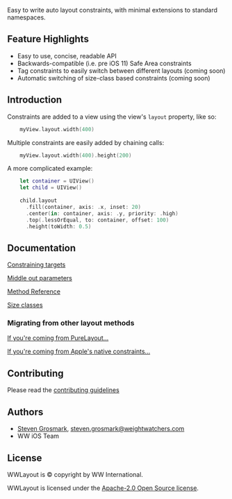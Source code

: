 Easy to write auto layout constraints, with minimal extensions to standard namespaces.

## Feature Highlights
* Easy to use, concise, readable API
* Backwards-compatible (i.e. pre iOS 11) Safe Area constraints
* Tag constraints to easily switch between different layouts (coming soon)
* Automatic switching of size-class based constraints (coming soon)

## Introduction

Constraints are added to a view using the view's `layout` property, like so:

```swift
    myView.layout.width(400)
```

Multiple constraints are easily added by chaining calls:

```swift
    myView.layout.width(400).height(200)
```

A more complicated example:

```swift
    let container = UIView()
    let child = UIView()
    
    child.layout
      .fill(container, axis: .x, inset: 20)
      .center(in: container, axis: .y, priority: .high)
      .top(.lessOrEqual, to: container, offset: 100)
      .height(toWidth: 0.5)
```

## Documentation

[Constraining targets](constraining-targets)

[Middle out parameters](middle-out-parameters)

[Method Reference](method-reference)

[Size classes](size-classes)

### Migrating from other layout methods

[If you're coming from PureLayout...](from-purelayout)

[If you're coming from Apple's native constraints...](from-native-constraints)

## Contributing

Please read the [contributing guidelines](contributing-guidelines)

## Authors
* [Steven Grosmark](https://github.com/g-mark), steven.grosmark@weightwatchers.com
* WW iOS Team

## License
WWLayout is © copyright by WW International.

WWLayout is licensed under the [Apache-2.0 Open Source license](http://choosealicense.com/licenses/apache-2.0/).
